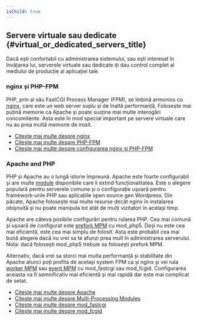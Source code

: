 ```yaml
---
isChild: true
---
```


## Servere virtuale sau dedicate {#virtual_or_dedicated_servers_title}

Dacă ești confortabil cu administrarea sistemului, sau ești interesat în învățarea lui,
serverele virtuale sau dedicate iți dau control complet al mediului de producție al aplicației tale.

### nginx și PHP-FPM

PHP, prin al său FastCGI Process Manager (FPM), se îmbină armonios cu [nginx](http://nginx.org),
care este un web server suplu și de înaltă performanță. Folosește mai puțină memorie ca Apache
și poate susține mai multe interogări concomitente. Asta este în mod special important pe
servere virtuale care nu au prea multă memorie de irosit.

* [Citește mai multe despre nginx](http://nginx.org)
* [Citește mai multe despre PHP-FPM](http://php.net/manual/ro/install.fpm.php)
* [Citeste mai multe despre configurarea nginx și PHP-FPM](https://nealpoole.com/blog/2011/04/setting-up-php-fastcgi-and-nginx-dont-trust-the-tutorials-check-your-configuration/)

### Apache and PHP

PHP și Apache au o lungă istorie împreună. Apache este foarte configurabil și are multe
[module](http://httpd.apache.org/docs/2.4/mod/) disponibile care îi extind funcționalitatea.
Este o alegere populară pentru serverele comune și o configurație ușoară pentru
framework-urile PHP sau aplicațiile open source gen Wordpress. Din păcate, Apache
folosește mai multe resurse decât nginx în instalarea obișnuită și nu poate manipula
tot atât de mulți vizitatori în același timp.

Apache are câteva posibile configurări pentru rularea PHP. Cea mai comună și ușoară de configurat
este [prefork MPM](http://httpd.apache.org/docs/2.4/mod/prefork.html) cu mod_php5. Deși nu
este cea mai eficientă, este cea mai simplu de folosit. Asta este probabil cea mai bună
alegere dacă nu vrei sa te afunzi prea mult în administrarea serverului.
Nota: dacă folosești mod_php5 trebuie sa folosești prefork MPM.

Alternativ, dacă vrei sa storci mai multa performanță și stabilitate din Apache atunci
poți profita de același system FPM ca și nginx și vei rula [worker MPM](http://httpd.apache.org/docs/2.4/mod/worker.html) sau [event MPM](http://httpd.apache.org/docs/2.4/mod/event.html) cu
mod_fastcgi sau mod_fcgid. Configurarea aceasta va fi semnificativ mai eficientă și mai rapidă
dar este mai complicat de setat.

* [Citeste mai multe despre Apache](http://httpd.apache.org/)
* [Citeste mai multe despre Multi-Processing Modules](http://httpd.apache.org/docs/2.4/mod/mpm_common.html)
* [Citeste mai multe despre mod_fastcgi](http://www.fastcgi.com/mod_fastcgi/docs/mod_fastcgi.html)
* [Citește mai multe despre mod_fcgid](http://httpd.apache.org/mod_fcgid/)

